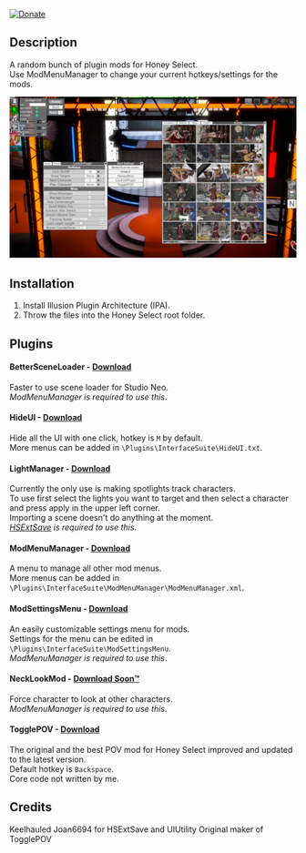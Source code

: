 
[![Donate](https://www.paypalobjects.com/en_US/i/btn/btn_donate_LG.gif)](https://www.paypal.com/cgi-bin/webscr?cmd=_donations&business=keelhauledhs%40gmail%2ecom&lc=FI&item_name=Keelhauled&item_number=LockOnPlugin&currency_code=EUR&bn=PP%2dDonationsBF%3abtn_donate_LG%2egif%3aNonHosted)

## Description
A random bunch of plugin mods for Honey Select.  
Use ModMenuManager to change your current hotkeys/settings for the mods.
<br>

![Alt text](examplepic.jpg)

## Installation
1. Install Illusion Plugin Architecture (IPA).
2. Throw the files into the Honey Select root folder.

## Plugins

#### BetterSceneLoader - [Download](DOWNLOADS/BetterSceneLoader.zip)
Faster to use scene loader for Studio Neo.  
*ModMenuManager is required to use this*.

#### HideUI - [Download](DOWNLOADS/HideUI.zip)
Hide all the UI with one click, hotkey is `M` by default.  
More menus can be added in `\Plugins\InterfaceSuite\HideUI.txt`.

#### LightManager - [Download](DOWNLOADS/LightManager.zip)
Currently the only use is making spotlights track characters.  
To use first select the lights you want to target and then select a character and press apply in the upper left corner.  
Importing a scene doesn't do anything at the moment.  
*[HSExtSave](http://www.hongfire.com/forum/forum/hentai-lair/hf-modding-translation/honey-select-mods/5747804) is required to use this*.

#### ModMenuManager - [Download](DOWNLOADS/ModMenuManager.zip)
A menu to manage all other mod menus.  
More menus can be added in `\Plugins\InterfaceSuite\ModMenuManager\ModMenuManager.xml`.

#### ModSettingsMenu - [Download](DOWNLOADS/ModSettingsMenu.zip)
An easily customizable settings menu for mods.  
Settings for the menu can be edited in `\Plugins\InterfaceSuite\ModSettingsMenu`.  
*ModMenuManager is required to use this*.

#### NeckLookMod - [Download Soon™](DOWNLOADS/NeckLookMod.zip)
Force character to look at other characters.  
*ModMenuManager is required to use this*.

#### TogglePOV - [Download](DOWNLOADS/TogglePOV.zip)
The original and the best POV mod for Honey Select improved and updated to the latest version.  
Default hotkey is `Backspace`.  
Core code not written by me.

## Credits
Keelhauled
Joan6694 for HSExtSave and UIUtility
Original maker of TogglePOV
